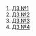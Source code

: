 1. [ДЗ №1](https://github.com/sushilyaz/Y-Lab-Intro/pull/2)
2. [ДЗ №2](https://github.com/sushilyaz/Y-Lab-Intro/pull/3)
3. [ДЗ №3](https://github.com/sushilyaz/Y-Lab-Intro/pull/4)
4. [ДЗ №4](https://github.com/sushilyaz/Y-Lab-Intro/pull/5)
